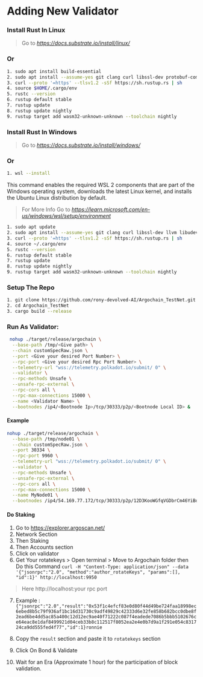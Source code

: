 # Adding New Validator


### Install Rust In Linux
> Go to *https://docs.substrate.io/install/linux/* 
### Or

```bash
1. sudo apt install build-essential
2. sudo apt install --assume-yes git clang curl libssl-dev protobuf-compiler
3. curl --proto '=https' --tlsv1.2 -sSf https://sh.rustup.rs | sh
4. source $HOME/.cargo/env
5. rustc --version
6. rustup default stable
7. rustup update
8. rustup update nightly
9. rustup target add wasm32-unknown-unknown --toolchain nightly
```

### Install Rust In Windows
> Go to *https://docs.substrate.io/install/windows/* 
### Or

```bash
1. wsl --install
```
This command enables the required WSL 2 components that are part of the Windows operating system, downloads the latest Linux kernel, and installs the Ubuntu Linux distribution by default.

> For More Info Go to *https://learn.microsoft.com/en-us/windows/wsl/setup/environment* 

```bash
1. sudo apt update
2. sudo apt install --assume-yes git clang curl libssl-dev llvm libudev-dev make protobuf-compiler
3. curl --proto '=https' --tlsv1.2 -sSf https://sh.rustup.rs | sh
4. source ~/.cargo/env
5. rustc --version
6. rustup default stable
7. rustup update
8. rustup update nightly
9. rustup target add wasm32-unknown-unknown --toolchain nightly
```

### Setup The Repo

```bash
1. git clone https://github.com/rony-devolved-AI/Argochain_TestNet.git
2. cd Argochain_TestNet
3. cargo build --release
```

### Run As Validator: 

```bash
 nohup ./target/release/argochain \
  --base-path /tmp/<Give path> \
  --chain customSpecRaw.json \
  --port <Give your desired Port Number> \
  --rpc-port <Give your desired Rpc Port Number> \
  --telemetry-url "wss://telemetry.polkadot.io/submit/ 0" \
  --validator \
  --rpc-methods Unsafe \
  --unsafe-rpc-external \
  --rpc-cors all \
  --rpc-max-connections 15000 \
  --name <Validator Name> \
  --bootnodes /ip4/<Bootnode Ip>/tcp/30333/p2p/<Bootnode Local ID> &
```

#### Example 

```bash
nohup ./target/release/argochain \
  --base-path /tmp/node01 \
  --chain customSpecRaw.json \
  --port 30334 \
  --rpc-port 9960 \
  --telemetry-url "wss://telemetry.polkadot.io/submit/ 0" \
  --validator \
  --rpc-methods Unsafe \
  --unsafe-rpc-external \
  --rpc-cors all \
  --rpc-max-connections 15000 \
  --name MyNode01 \
  --bootnodes /ip4/54.169.77.172/tcp/30333/p2p/12D3KooWGfqVGDbrCm46YiBdzap6R26wuRrTdgjHpWSrHX8wDHXp &
```
#### Do Staking

1. Go to https://explorer.argoscan.net/ 
2. Network Section
3. Then Staking
4. Then Accounts section
5. Click on validator
6. Get Your rotatekeys  > Open terminal > Move to Argochain folder then Do this Command
`curl -H "Content-Type: application/json" --data '{"jsonrpc":"2.0", "method":"author_rotateKeys", "params":[], "id":1}' http://localhost:9950` 
> Here http://localhost:your rpc port

7. Example : 
`{"jsonrpc":"2.0","result":"0x53f1c4efcf83e0d80f44d49be724faa18998ec6ebed8b5c79f936af1bc16d31730c9adf49829c42333d6e32fe858b682bcc0dbe8f2ead6be4dd5ac85a400c12d12ec9ae40f71222c087f4eadede7086b5bbb5102676ce64eac8e1daf8499921d04ceb33b8c112517f8052ea2e4e0b7d9a1f291e054c831724ca9dd555fed4f77","id":1}ronnie
        `

8. Copy the `result` section and paste it to `rotatekeys` section 
9. Click On Bond & Validate
10. Wait for an Era (Approximate 1 hour) for the participation of block validation.
